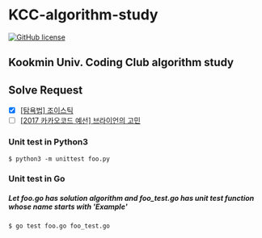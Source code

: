 # KCC-algorithm-study

[![GitHub license](https://img.shields.io/badge/license-MIT-green)](https://github.com/joshua-dev/KCC-algorithm-study/blob/master/LICENSE)

## Kookmin Univ. Coding Club algorithm study

## Solve Request

- [x] [[탐욕법] 조이스틱](https://programmers.co.kr/learn/courses/30/lessons/42860)
- [ ] [[2017 카카오코드 예선] 브라이언의 고민](https://programmers.co.kr/learn/courses/30/lessons/1830)

### Unit test in Python3

```console
$ python3 -m unittest foo.py
```

### Unit test in Go

##### Let foo.go has solution algorithm and foo_test.go has unit test function whose name starts with 'Example'

```console
$ go test foo.go foo_test.go
```
